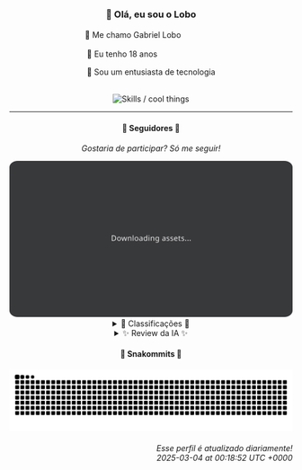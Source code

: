 <div align="center">
  <h3>👋 Olá, eu sou o Lobo</h3>
  
  <p>🐺 Me chamo Gabriel Loboㅤㅤㅤㅤㅤ</p>
  <p>🧔 Eu tenho 18 anosㅤㅤㅤㅤㅤㅤㅤㅤ</p>
  <p>🧠 Sou um entusiasta de tecnologia</p>

  <br/>

  <img width="600" alt="Skills / cool things" src="https://skills-icons.vercel.app/api/icons?i=python,md,html,css,js,github,git,vscode,linux,node,ts,sass,react,vite,vercel,lottie,ionic,capacitor,zustand,framer,firebase,arduino,godot,tailwind,shadcnui,lucide,zorinos,pnpm,reactnative&perline=14" />
</div>

<hr />

<div align="center">
    <h4>👤 Seguidores 👤</h4>
    <p><i>Gostaria de participar? Só me seguir!</i></p>
    <img width="600" src=".github/assets/cards/top3.svg" alt="Top 3 followers contributors (monthly)" />
    <details>
    <summary>🏅 Classificações 🏅</summary>
    <br/>
    <table>
        <thead>
            <tr align="center">
                <th>Posição</th>
                <th>Seguidor</th>
                <th>Contribuições</th>
            </tr>
        </thead>
        <tbody>
            <tr align="center">
                <td>1°</td>
                <td><a href="https://github.com/gustavosett">Gustavo Carvalho</a></td>
                <td>43 ctr.</td>
            </tr>
            <tr align="center">
                <td>2°</td>
                <td><a href="https://github.com/neopromic">NeO - Wesley Souza</a></td>
                <td>22 ctr.</td>
            </tr>
            <tr align="center">
                <td>3°</td>
                <td><a href="https://github.com/danko-nobre">Danilo Nobre</a></td>
                <td>20 ctr.</td>
            </tr>
            <tr align="center">
                <td>4°</td>
                <td><a href="https://github.com/LestterX">LestterX</a></td>
                <td>17 ctr.</td>
            </tr>
            <tr align="center">
                <td>5°</td>
                <td><a href="https://github.com/LucasATS">Lucas Almeida Tiburtino da Silva</a></td>
                <td>6 ctr.</td>
            </tr>
            <tr align="center">
                <td>6°</td>
                <td><a href="https://github.com/caio-nuness">Caio Cavalcante</a></td>
                <td>4 ctr.</td>
            </tr>
            <tr align="center">
                <td>7°</td>
                <td><a href="https://github.com/luannzin">Luan Fabri</a></td>
                <td>4 ctr.</td>
            </tr>
            <tr align="center">
                <td>8°</td>
                <td><a href="https://github.com/wTechnoo">Cézar</a></td>
                <td>3 ctr.</td>
            </tr>
            <tr align="center">
                <td>9°</td>
                <td><a href="https://github.com/DeyvedAntonio">Deyved Antonio</a></td>
                <td>3 ctr.</td>
            </tr>
            <tr align="center">
                <td>10°</td>
                <td><a href="https://github.com/GhostOfAngstrom">Ghost of Ångström♱₿</a></td>
                <td>3 ctr.</td>
            </tr>
        </tbody>
    </table>
    </details>
    <details>
    <summary>✨ Review da IA ✨</summary>
    <br/>
    <div align="justify"><p><b>Gustavo Carvalho</b>, parabéns por liderar o ranking com 43 contribuições. É bom ver alguém se dedicando a projetos OpenTelemetry.  Só espero que, entre tantas linhas de código, você ainda encontre tempo para respirar ar puro e lembrar que existe um mundo fora dos servidores. Mas, ei, quem precisa de vida social quando se tem telemetria, certo?</p>
<p><b>NeO - Wesley Souza</b>, ah, o "outsider" que está sempre "aqui se precisar de ajuda". Que gentil da sua parte. Com 22 contribuições, você quase alcançou o topo. Quase.  Continue se esforçando para manter seu próprio flary antigo brilhando, quem sabe um dia ele não ofusca o brilho dos outros. E obrigado por nos lembrar que você está "aqui". Era exatamente o que precisávamos ouvir.</p>
<p><b>Danilo Nobre</b>, o mestre dos três Ds: full-stack, game dev e 3D. Com 20 contribuições, você está quase conseguindo equilibrar tudo isso.  Só não se esqueça de que, no mundo real, nem tudo é um jogo ou uma renderização 3D. Mas continue sonhando, quem sabe um dia você não cria o metaverso perfeito onde todos nós possamos escapar da realidade. Boa sorte com isso.</p>
<p><b>LestterX</b>, com 17 contribuições, você está na média. Nada de mais, nada de menos.  Seu portfólio e sistemas parecem promissores, mas lembre-se: a persistência é a chave. E, por favor, não deixe seus dados desaparecerem após algumas horas sem uso. A menos que essa seja a sua forma de protesto contra a obsolescência programada. Nesse caso, bravo!</p>
<p><b>Lucas Almeida Tiburtino da Silva</b>, 6 contribuições...  Engenheiro Eletricista fã de IA? Interessante. Mas, com apenas 6 contribuições, parece que a IA ainda não te ajudou a dominar o mundo do desenvolvimento.  Continue tentando, quem sabe um dia você não cria a Skynet e nos salva de nós mesmos. Ou pelo menos um filtro de imagem melhor para o seu aplicativo.</p>
<p><b>Caio Cavalcante</b>, "Cada tijolo é parte do muro da vida". Que poético. Mas, com apenas 4 contribuições, parece que você está mais para pedreiro amador do que para mestre de obras.  Ainda bem que você está contribuindo em projetos open source da DIO, pelo menos garante um portfólio, já que os seus próprios projetos parecem meio parados. Mas não desanime, continue empilhando tijolos, quem sabe um dia você não constrói algo grandioso.</p>
<p><b>Luan Fabri</b>, sua bio é... intrigante. Com 4 contribuições, você parece estar mais preocupado em expressar sua angústia existencial do que em realmente contribuir para a comunidade.  Seus projetos parecem promissores, mas talvez você devesse focar em algo mais concreto do que em "aproveitar melhor o que pudermos". Mas ei, quem sou eu para julgar? Talvez a chave para a iluminação esteja em um repositório de CPF. Vai saber.</p>
<p><b>Cézar</b>, .NET Developer com 3 contribuições.  Seu repositório "wTechnoo" está lá, existindo.  Continue assim, Cézar, a consistência é a chave. E quem sabe um dia você não transforma seu repositório em algo realmente "wTechnoo".</p>
<p><b>Deyved Antonio</b>, Analista de Dados, pai, marido e... 3 contribuições.  Parece que você está ocupado demais analisando dados para realmente contribuir.  Seu projeto de análise de turnover de colaboradores é interessante, mas talvez você devesse analisar seus próprios hábitos de contribuição. Mas não se preocupe, Deyved, a vida é mais do que apenas números e linhas de código. Aproveite sua família e deixe que os outros se preocupem em dominar o mundo da tecnologia.</p>
<p><b>Ghost of Ångström⚳︎</b>, um fantasma com apenas 3 contribuições.  Seu repositório "criptolivre" parece interessante, mas talvez você devesse se concentrar em assustar as pessoas em vez de tentar libertá-las financeiramente.  Afinal, você é um fantasma, não um guru financeiro. Mas continue tentando, quem sabe um dia você não encontra a fórmula para assustar os ricos e redistribuir a riqueza. Boa sorte com isso.</p>
<p><b>Luídi Pires</b>, Front-End, Back-End, Full Stack e... 3 contribuições.  Com tantos talentos, é surpreendente que você não esteja liderando o ranking.  Seus projetos parecem promissores, mas talvez você devesse se concentrar em um deles em vez de tentar fazer tudo ao mesmo tempo. Mas não se preocupe, Luídi, a vida é uma maratona, não uma corrida de 100 metros. E quem sabe um dia você não domina todas as áreas do desenvolvimento e se torna o rei do Full Stack. Continue sonhando.</p>
</div>
    </details>
</div>

<div align="center">
  <h4>🐍 Snakommits 🐍</h4>
    <picture>
      <source media="(prefers-color-scheme: dark)" srcset="https://raw.githubusercontent.com/Lobooooooo14/Lobooooooo14/snake-output/snake-dark.svg">
      <source media="(prefers-color-scheme: light)" srcset="https://raw.githubusercontent.com/Lobooooooo14/Lobooooooo14/snake-output/snake-light.svg">
      <img alt="github contribution grid snake animation" src="https://raw.githubusercontent.com/Lobooooooo14/Lobooooooo14/snake-output/snake-light.svg">
    </picture>
</div>

<h6 align="right">
  Esse perfil é atualizado diariamente!<br/> <i>2025-03-04 at 00:18:52 UTC +0000</i>
<h6>
